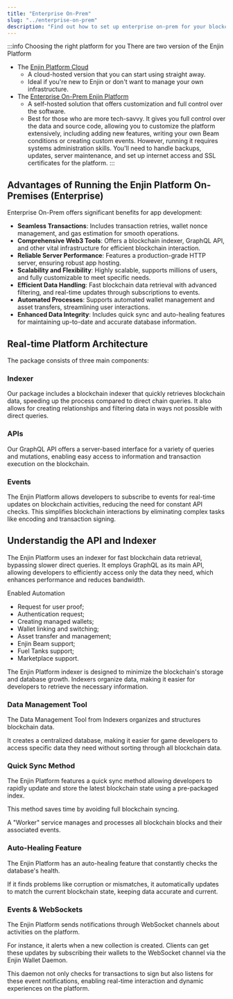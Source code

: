 ```yaml
---
title: "Enterprise On-Prem"
slug: "../enterprise-on-prem"
description: "Find out how to set up enterprise on-prem for your blockchain infrastructure, giving you control over your environment and data security."
---
```

:::info Choosing the right platform for you
There are two version of the Enjin Platform
- The [Enjin Platform Cloud](http://platform.enjin.io/) 
  - A cloud-hosted version that you can start using straight away.
  - Ideal if you're new to Enjin or don't want to manage your own infrastructure. 
- The [ Enterprise On-Prem Enjin Platform](https://github.com/enjin/platform) 
  - A self-hosted solution that offers customization and full control over the software.
  - Best for those who are more tech-savvy. It gives you full control over the data and source code, allowing you to customize the platform extensively, including adding new features, writing your own Beam conditions or creating custom events. However, running it requires systems administration skills. You'll need to handle backups, updates, server maintenance, and set up internet access and SSL certificates for the platform.
:::

## Advantages of Running the Enjin Platform On-Premises (Enterprise)

Enterprise On-Prem offers significant benefits for app development:

- **Seamless Transactions**: Includes transaction retries, wallet nonce management, and gas estimation for smooth operations.
- **Comprehensive Web3 Tools**: Offers a blockchain indexer, GraphQL API, and other vital infrastructure for efficient blockchain interaction.
- **Reliable Server Performance**: Features a production-grade HTTP server, ensuring robust app hosting.
- **Scalability and Flexibility**: Highly scalable, supports millions of users, and fully customizable to meet specific needs.
- **Efficient Data Handling**: Fast blockchain data retrieval with advanced filtering, and real-time updates through subscriptions to events.
- **Automated Processes**: Supports automated wallet management and asset transfers, streamlining user interactions.
- **Enhanced Data Integrity**: Includes quick sync and auto-healing features for maintaining up-to-date and accurate database information.

## Real-time Platform Architecture

The package consists of three main components:

### Indexer

Our package includes a blockchain indexer that quickly retrieves blockchain data, speeding up the process compared to direct chain queries. It also allows for creating relationships and filtering data in ways not possible with direct queries.

### APIs

Our GraphQL API offers a server-based interface for a variety of queries and mutations, enabling easy access to information and transaction execution on the blockchain.

### Events

The Enjin Platform allows developers to subscribe to events for real-time updates on blockchain activities, reducing the need for constant API checks. This simplifies blockchain interactions by eliminating complex tasks like encoding and transaction signing.

## Understandig the API and Indexer

The Enjin Platform uses an indexer for fast blockchain data retrieval, bypassing slower direct queries. It employs GraphQL as its main API, allowing developers to efficiently access only the data they need, which enhances performance and reduces bandwidth.

Enabled Automation

- Request for user proof;
- Authentication request;
- Creating managed wallets;
- Wallet linking and switching;
- Asset transfer and management;
- Enjin Beam support;
- Fuel Tanks support;
- Marketplace support.

The Enjin Platform indexer is designed to minimize the blockchain's storage and database growth. Indexers organize data, making it easier for developers to retrieve the necessary information.

### Data Management Tool

The Data Management Tool from Indexers organizes and structures blockchain data. 

It creates a centralized database, making it easier for game developers to access specific data they need without sorting through all blockchain data.

### Quick Sync Method

The Enjin Platform features a quick sync method allowing developers to rapidly update and store the latest blockchain state using a pre-packaged index. 

This method saves time by avoiding full blockchain syncing. 

A "Worker" service manages and processes all blockchain blocks and their associated events.

### Auto-Healing Feature

The Enjin Platform has an auto-healing feature that constantly checks the database's health. 

If it finds problems like corruption or mismatches, it automatically updates to match the current blockchain state, keeping data accurate and current.

### Events & WebSockets

The Enjin Platform sends notifications through WebSocket channels about activities on the platform. 

For instance, it alerts when a new collection is created. Clients can get these updates by subscribing their wallets to the WebSocket channel via the Enjin Wallet Daemon. 

This daemon not only checks for transactions to sign but also listens for these event notifications, enabling real-time interaction and dynamic experiences on the platform.